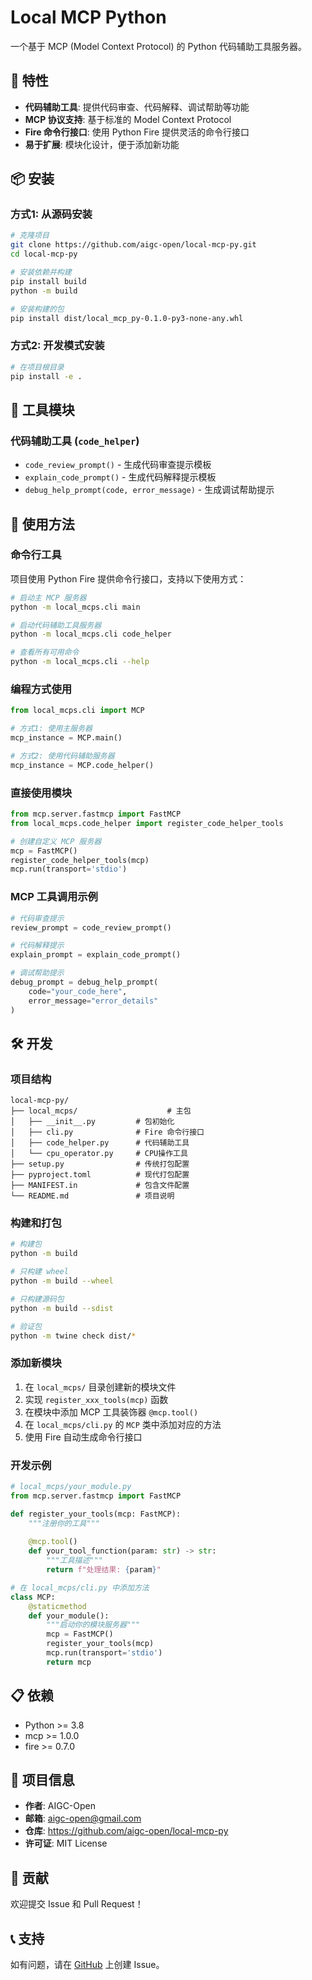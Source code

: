 # Local MCP Python

一个基于 MCP (Model Context Protocol) 的 Python 代码辅助工具服务器。

## 🚀 特性

- **代码辅助工具**: 提供代码审查、代码解释、调试帮助等功能
- **MCP 协议支持**: 基于标准的 Model Context Protocol
- **Fire 命令行接口**: 使用 Python Fire 提供灵活的命令行接口
- **易于扩展**: 模块化设计，便于添加新功能

## 📦 安装

### 方式1: 从源码安装

```bash
# 克隆项目
git clone https://github.com/aigc-open/local-mcp-py.git
cd local-mcp-py

# 安装依赖并构建
pip install build
python -m build

# 安装构建的包
pip install dist/local_mcp_py-0.1.0-py3-none-any.whl
```

### 方式2: 开发模式安装

```bash
# 在项目根目录
pip install -e .
```

## 🔧 工具模块

### 代码辅助工具 (`code_helper`)
- `code_review_prompt()` - 生成代码审查提示模板
- `explain_code_prompt()` - 生成代码解释提示模板  
- `debug_help_prompt(code, error_message)` - 生成调试帮助提示

## 🎯 使用方法

### 命令行工具

项目使用 Python Fire 提供命令行接口，支持以下使用方式：

```bash
# 启动主 MCP 服务器
python -m local_mcps.cli main

# 启动代码辅助工具服务器
python -m local_mcps.cli code_helper

# 查看所有可用命令
python -m local_mcps.cli --help
```

### 编程方式使用

```python
from local_mcps.cli import MCP

# 方式1: 使用主服务器
mcp_instance = MCP.main()

# 方式2: 使用代码辅助服务器
mcp_instance = MCP.code_helper()
```

### 直接使用模块

```python
from mcp.server.fastmcp import FastMCP
from local_mcps.code_helper import register_code_helper_tools

# 创建自定义 MCP 服务器
mcp = FastMCP()
register_code_helper_tools(mcp)
mcp.run(transport='stdio')
```

### MCP 工具调用示例

```python
# 代码审查提示
review_prompt = code_review_prompt()

# 代码解释提示  
explain_prompt = explain_code_prompt()

# 调试帮助提示
debug_prompt = debug_help_prompt(
    code="your_code_here", 
    error_message="error_details"
)
```

## 🛠️ 开发

### 项目结构

```
local-mcp-py/
├── local_mcps/                    # 主包
│   ├── __init__.py         # 包初始化
│   ├── cli.py              # Fire 命令行接口
│   ├── code_helper.py      # 代码辅助工具
│   └── cpu_operator.py     # CPU操作工具
├── setup.py                # 传统打包配置
├── pyproject.toml          # 现代打包配置
├── MANIFEST.in             # 包含文件配置
└── README.md               # 项目说明
```

### 构建和打包

```bash
# 构建包
python -m build

# 只构建 wheel
python -m build --wheel

# 只构建源码包
python -m build --sdist

# 验证包
python -m twine check dist/*
```

### 添加新模块

1. 在 `local_mcps/` 目录创建新的模块文件
2. 实现 `register_xxx_tools(mcp)` 函数
3. 在模块中添加 MCP 工具装饰器 `@mcp.tool()`
4. 在 `local_mcps/cli.py` 的 `MCP` 类中添加对应的方法
5. 使用 Fire 自动生成命令行接口

### 开发示例

```python
# local_mcps/your_module.py
from mcp.server.fastmcp import FastMCP

def register_your_tools(mcp: FastMCP):
    """注册你的工具"""
    
    @mcp.tool()
    def your_tool_function(param: str) -> str:
        """工具描述"""
        return f"处理结果: {param}"

# 在 local_mcps/cli.py 中添加方法
class MCP:
    @staticmethod
    def your_module():
        """启动你的模块服务器"""
        mcp = FastMCP()
        register_your_tools(mcp)
        mcp.run(transport='stdio')
        return mcp
```


## 📋 依赖

- Python >= 3.8
- mcp >= 1.0.0
- fire >= 0.7.0

## 🌟 项目信息

- **作者**: AIGC-Open
- **邮箱**: aigc-open@gmail.com
- **仓库**: https://github.com/aigc-open/local-mcp-py
- **许可证**: MIT License

## 🤝 贡献

欢迎提交 Issue 和 Pull Request！

## 📞 支持

如有问题，请在 [GitHub](https://github.com/aigc-open/local-mcp-py/issues) 上创建 Issue。